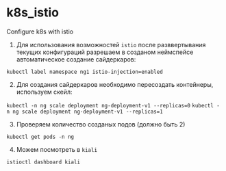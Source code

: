 # k8s_istio
Configure k8s with istio

1. Для использования возможностей `istio` после разввертывания текущих конфигураций 
разрешаем в созданом неймспейсе автоматическое создание сайдеркаров:

`kubectl label namespace ng1 istio-injection=enabled`

2. Для создания сайдеркаров необходимо пересоздать контейнеры, используем скейл:

`kubectl -n ng scale deployment ng-deployment-v1 --replicas=0`
`kubectl -n ng scale deployment ng-deployment-v1 --replicas=1`

3. Проверяем количество созданых подов (должно быть 2)

`kubectl get pods -n ng`

4. Можем посмотреть в `kiali`

`istioctl dashboard kiali`
